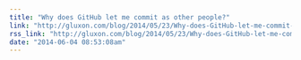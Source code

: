```yaml
---
title: "Why does GitHub let me commit as other people?"
link: "http://gluxon.com/blog/2014/05/23/Why-does-GitHub-let-me-commit-as-other-people"
rss_link: "http://gluxon.com/blog/2014/05/23/Why-does-GitHub-let-me-commit-as-other-people"
date: "2014-06-04 08:53:08am"
---
```

